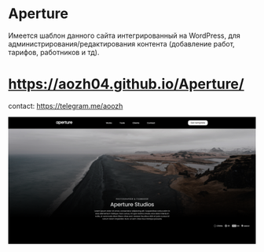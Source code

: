 # Aperture
Имеется шаблон данного сайта интегрированный на WordPress, для администрирования/редактирования контента (добавление работ, тарифов, работников и тд).

# https://aozh04.github.io/Aperture/

contact: https://telegram.me/aoozh

![alt text](img/screenshot.png)
